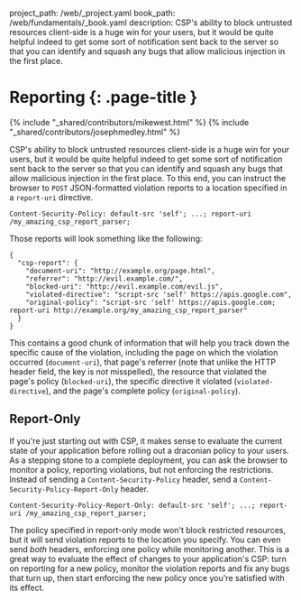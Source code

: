 project_path: /web/_project.yaml
book_path: /web/fundamentals/_book.yaml
description: CSP's ability to block untrusted resources client-side is a huge win for your users, but it would be quite helpful indeed to get some sort of notification sent back to the server so that you can identify and squash any bugs that allow malicious injection in the first place.

# Reporting {: .page-title }

{% include "_shared/contributors/mikewest.html" %}
{% include "_shared/contributors/josephmedley.html" %}

CSP's ability to block untrusted resources client-side is a huge win for your
users, but it would be quite helpful indeed to get some sort of notification
sent back to the server so that you can identify and squash any bugs that allow
malicious injection in the first place. To this end, you can instruct the
browser to <code>POST</code> JSON-formatted violation reports to a location
specified in a <code>report-uri</code> directive.


    Content-Security-Policy: default-src 'self'; ...; report-uri /my_amazing_csp_report_parser;

Those reports will look something like the following:


    {
      "csp-report": {
        "document-uri": "http://example.org/page.html",
        "referrer": "http://evil.example.com/",
        "blocked-uri": "http://evil.example.com/evil.js",
        "violated-directive": "script-src 'self' https://apis.google.com",
        "original-policy": "script-src 'self' https://apis.google.com; report-uri http://example.org/my_amazing_csp_report_parser"
      }
    }



This contains a good chunk of information that will help you track down the
specific cause of the violation, including the page on which the violation
occurred (`document-uri`), that page's referrer (note that unlike the HTTP
header field, the key is _not_ misspelled), the resource that violated the
page's policy (`blocked-uri`), the specific directive it violated
(`violated-directive`), and the page's complete policy (`original-policy`).

## Report-Only

If you're just starting out with CSP, it makes sense to evaluate the current
state of your application before rolling out a draconian policy to your users.
As a stepping stone to a complete deployment, you can ask the browser to monitor
a policy, reporting violations, but not enforcing the restrictions. Instead of
sending a `Content-Security-Policy` header, send a
`Content-Security-Policy-Report-Only` header.

    Content-Security-Policy-Report-Only: default-src 'self'; ...; report-uri /my_amazing_csp_report_parser;

The policy specified in report-only mode won't block restricted resources, but
it will send violation reports to the location you specify. You can even send
_both_ headers, enforcing one policy while monitoring another. This is a great
way to evaluate the effect of changes to your application's CSP: turn on
reporting for a new policy, monitor the violation reports and fix any bugs that
turn up, then start enforcing the new policy once you're satisfied with its
effect.

